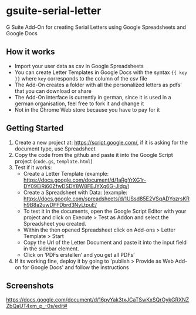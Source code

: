 # gsuite-serial-letter
G Suite Add-On for creating Serial Letters using Google Spreadsheets and Google Docs

## How it works
- Import your user data as csv in Google Spreadsheets
- You can create Letter Templates in Google Docs with the syntax `{{ key }}` where `key` corresponds to the column of the csv file
- The Add-On creates a folder with all the personalized letters as pdfs' that you can download or share
- The Add-On interface is currently in german, since it is used in a german organisation, feel free to fork it and change it
- Not in the Chrome Web store because you have to pay for it

## Getting Started
1. Create a new project at: https://script.google.com/, if it is asking for the document type, use Spreadsheet
2. Copy the code from the github and paste it into the Google Script project (`code.gs`, `template.html`)
3. Test if it works:	
    - Create a Letter Template (example: https://docs.google.com/document/d/1aRgYrXG1r-DY09EiRj60ZfwDSDY8W8FEJYXg6G-Jldg/)
    - Create a Spreadsheet with Data: (example: https://docs.google.com/spreadsheets/d/1USsd85E2VSqADYozrsKRh9B8a2uwDFFDbrd3NyLtpuE/
    - To test it in the documents, open the Google Script Editor with your project and click on Execute > Test as Addon and select the Spreadsheet you created.
    - Within the then opened Spreadsheet click on Add-ons > Letter Template > Start
    - Copy the Url of the Letter Document and paste it into the input field in the sidebar element.
    - Click on ‘PDFs erstellen’ and you get all PDFs’
4. If its working fine, deploy it by going to 'publish > Provide as Web Add-on for Google Docs' and follow the instructions

## Screenshots
https://docs.google.com/document/d/16pyYak3txJCaTSwKxSQrOykGRXNZZbQaUT4xm_p_-0s/edit#

